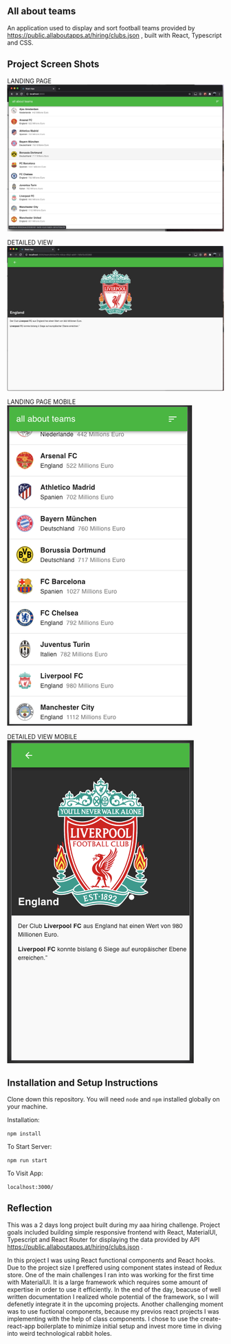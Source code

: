 ## All about teams

An application used to display and sort football teams provided by https://public.allaboutapps.at/hiring/clubs.json
, built with React, Typescript and CSS.

## Project Screen Shots
 
LANDING PAGE
![alt text](https://github.com/xen404/test_aaa/blob/main/src/screenshots/screenshot1.png?raw=true)

DETAILED VIEW
![alt text](https://github.com/xen404/test_aaa/blob/main/src/screenshots/screenshot2.png?raw=true)

LANDING PAGE MOBILE
<br/>
![alt text](https://github.com/xen404/test_aaa/blob/main/src/screenshots/screenshot3.png?raw=true)

DETAILED VIEW MOBILE
<br/>
![alt text](https://github.com/xen404/test_aaa/blob/main/src/screenshots/screenshot4.png?raw=true)

## Installation and Setup Instructions
 
Clone down this repository. You will need `node` and `npm` installed globally on your machine.  

Installation:

`npm install`  

To Start Server:

`npm run start`  

To Visit App:

`localhost:3000/`  

## Reflection

This was a 2 days long project built during my aaa hiring challenge. Project goals included building simple responsive frontend with React, MaterialUI, Typescript and React Router for displaying the data provided by API https://public.allaboutapps.at/hiring/clubs.json .

In this project I was using React functional components and React hooks. Due to the project size I preffered using component states instead of Redux store. 
One of the main challenges I ran into was working for the first time with MaterialUI. It is a large framework which requires some amount of expertise in order to use it efficiently. In the end of the day, beacuse of well written documentation I realized whole potential of the framework, so I will defenetly integrate it in the upcoming projects. Another challenging moment was to use fuctional components, because my previos react projects I was implementing with the help of class components. I chose to use the create-react-app boilerplate to minimize initial setup and invest more time in diving into weird technological rabbit holes.  
